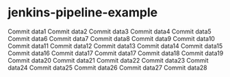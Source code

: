 # jenkins-pipeline-example

Commit data1
Commit data2
Commit data3
Commit data4
Commit data5
Commit data6
Commit data7
Commit data8
Commit data9
Commit data10
Commit data11
Commit data12
Commit data13
Commit data14
Commit data15
Commit data16
Commit data17
Commit data17
Commit data18
Commit data19
Commit data20
Commit data21
Commit data22
Commit data23
Commit data24
Commit data25
Commit data26
Commit data27
Commit data28
